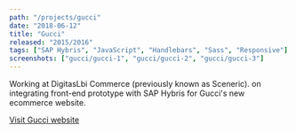 ```yaml
---
path: "/projects/gucci"
date: "2018-06-12"
title: "Gucci"
released: "2015/2016"
tags: ["SAP Hybris", "JavaScript", "Handlebars", "Sass", "Responsive"]
screenshots: ["gucci/gucci-1", "gucci/gucci-2", "gucci/gucci-3"]
---
```


Working at DigitasLbi Commerce (previously known as Sceneric). on integrating front-end prototype with SAP Hybris for Gucci's new ecommerce website.

<a href="https://www.gucci.com/us/en/" class="button">Visit Gucci website</a>
